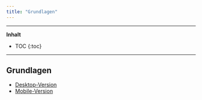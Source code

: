 ```yaml
---
title: "Grundlagen"
---
```

---------------
__Inhalt__
* TOC
{:toc}
---------------

## Grundlagen

* [Desktop-Version](grundlagen_desktop.md)
* [Mobile-Version](grundlagen_mobile.md)
